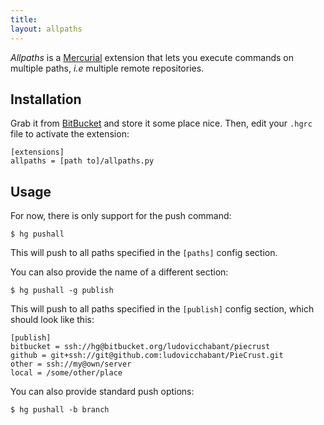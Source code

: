 ```yaml
---
title: 
layout: allpaths
---
```


*Allpaths* is a [Mercurial][] extension that lets you execute commands on
multiple paths, _i.e_ multiple remote repositories.


## Installation

Grab it from [BitBucket][repo] and store it some place nice. Then, edit your
`.hgrc` file to activate the extension:

    [extensions]
    allpaths = [path to]/allpaths.py


## Usage 

For now, there is only support for the push command:

    $ hg pushall

This will push to all paths specified in the `[paths]` config section.

You can also provide the name of a different section:

    $ hg pushall -g publish

This will push to all paths specified in the `[publish]` config section, which should look like this:

    [publish]
    bitbucket = ssh://hg@bitbucket.org/ludovicchabant/piecrust
    github = git+ssh://git@github.com:ludovicchabant/PieCrust.git
    other = ssh://my@own/server
    local = /some/other/place

You can also provide standard push options:

    $ hg pushall -b branch


  [mercurial]: http://mercurial.selenic.com
  [repo]: https://bitbucket.org/ludovicchabant/allpaths

